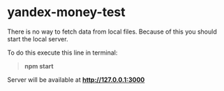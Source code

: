 # yandex-money-test

There is no way to fetch data from local files. Because of this you should start
the local server.

To do this execute this line in terminal:

>**npm start**

Server will be available at **http://127.0.0.1:3000**
